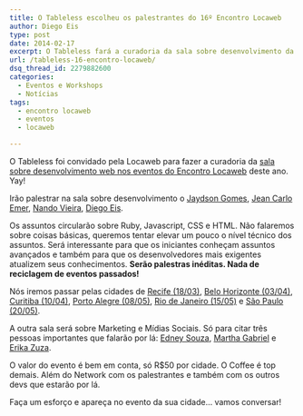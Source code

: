 ```yaml
---
title: O Tableless escolheu os palestrantes do 16º Encontro Locaweb
author: Diego Eis
type: post
date: 2014-02-17
excerpt: O Tableless fará a curadoria da sala sobre desenvolvimento da Locaweb. Apareça!
url: /tableless-16-encontro-locaweb/
dsq_thread_id: 2279882600
categories:
  - Eventos e Workshops
  - Notícias
tags:
  - encontro locaweb
  - eventos
  - locaweb

---
```

O Tableless foi convidado pela Locaweb para fazer a curadoria da [sala sobre desenvolvimento web nos eventos do Encontro Locaweb][1] deste ano. Yay!

Irão palestrar na sala sobre desenvolvimento o [Jaydson Gomes][2], [Jean Carlo Emer][3], [Nando Vieira][4], [Diego Eis][5].

Os assuntos circularão sobre Ruby, Javascript, CSS e HTML. Não falaremos sobre coisas básicas, queremos tentar elevar um pouco o nível técnico dos assuntos. Será interessante para que os iniciantes conheçam assuntos avançados e também para que os desenvolvedores mais exigentes atualizem seus conhecimentos. **Serão palestras inéditas. Nada de reciclagem de eventos passados!**

Nós iremos passar pelas cidades de [Recife (18/03)][6], [Belo Horizonte (03/04)][7], [Curitiba (10/04)][8], [Porto Alegre (08/05)][9], [Rio de Janeiro (15/05)][10] e [São Paulo (20/05)][11].

A outra sala será sobre Marketing e Mídias Sociais. Só para citar três pessoas importantes que falarão por lá: [Edney Souza][12], [Martha Gabriel][13] e [Erika Zuza][14].

O valor do evento é bem em conta, só R$50 por cidade. O Coffee é top demais. Além do Network com os palestrantes e também com os outros devs que estarão por lá.

Faça um esforço e apareça no evento da sua cidade&#8230; vamos conversar!

 [1]: http://eventos.locaweb.com.br/
 [2]: http://jaydson.org
 [3]: http://jcemer.com
 [4]: http://nandovieira.com
 [5]: http://about.me/diegoeis/
 [6]: http://eventos.locaweb.com.br/16o-encontro-locaweb-de-profissionais-de-internet-recife/
 [7]: http://eventos.locaweb.com.br/16o-encontro-locaweb-de-profissionais-de-internet-belo-horizonte/
 [8]: http://eventos.locaweb.com.br/16o-encontro-locaweb-de-profissionais-de-internet-curitiba/
 [9]: http://eventos.locaweb.com.br/16o-encontro-locaweb-de-profissionais-de-internet-porto-alegre/
 [10]: http://eventos.locaweb.com.br/16o-encontro-locaweb-de-profissionais-de-internet-rio-de-janeiro/
 [11]: http://eventos.locaweb.com.br/16o-encontro-locaweb-de-profissionais-de-internet-sao-paulo/
 [12]: http://interney.net
 [13]: http://www.martha.com.br
 [14]: https://twitter.com/Erika_Zuza